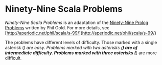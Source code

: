 # Ninety-Nine Scala Problems

_Ninety-Nine Scala Problems_ is an adaptation of the [Ninety-Nine Prolog Problems](https://prof.ti.bfh.ch/hew1/informatik3/prolog/p-99/) written by Phil Gold. For more details, see [http://aperiodic.net/phil/scala/s-99/](http://aperiodic.net/phil/scala/s-99/)

The problems have different levels of difficulty. Those marked with a single asterisk (*) are easy. Problems marked with two asterisks (**) are of intermediate difficulty. Problems marked with three asterisks (***) are more difficult.